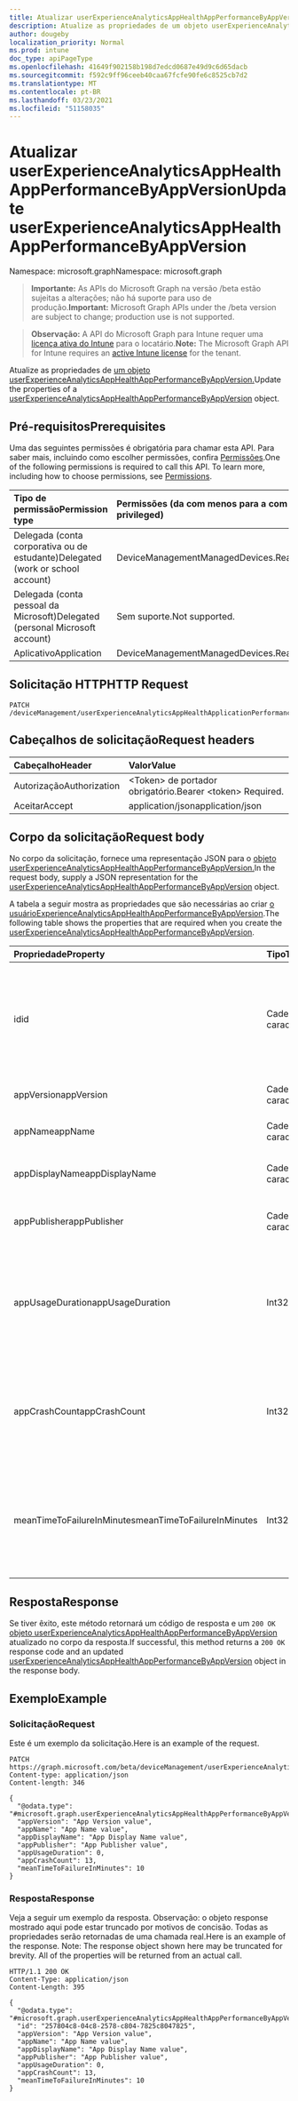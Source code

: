 ```yaml
---
title: Atualizar userExperienceAnalyticsAppHealthAppPerformanceByAppVersion
description: Atualize as propriedades de um objeto userExperienceAnalyticsAppHealthAppPerformanceByAppVersion.
author: dougeby
localization_priority: Normal
ms.prod: intune
doc_type: apiPageType
ms.openlocfilehash: 41649f902158b198d7edcd0687e49d9c6d65dacb
ms.sourcegitcommit: f592c9ff96ceeb40caa67fcfe90fe6c8525cb7d2
ms.translationtype: MT
ms.contentlocale: pt-BR
ms.lasthandoff: 03/23/2021
ms.locfileid: "51158035"
---
```

# <a name="update-userexperienceanalyticsapphealthappperformancebyappversion"></a><span data-ttu-id="11d29-103">Atualizar userExperienceAnalyticsAppHealthAppPerformanceByAppVersion</span><span class="sxs-lookup"><span data-stu-id="11d29-103">Update userExperienceAnalyticsAppHealthAppPerformanceByAppVersion</span></span>

<span data-ttu-id="11d29-104">Namespace: microsoft.graph</span><span class="sxs-lookup"><span data-stu-id="11d29-104">Namespace: microsoft.graph</span></span>

> <span data-ttu-id="11d29-105">**Importante:** As APIs do Microsoft Graph na versão /beta estão sujeitas a alterações; não há suporte para uso de produção.</span><span class="sxs-lookup"><span data-stu-id="11d29-105">**Important:** Microsoft Graph APIs under the /beta version are subject to change; production use is not supported.</span></span>

> <span data-ttu-id="11d29-106">**Observação:** A API do Microsoft Graph para Intune requer uma [licença ativa do Intune](https://go.microsoft.com/fwlink/?linkid=839381) para o locatário.</span><span class="sxs-lookup"><span data-stu-id="11d29-106">**Note:** The Microsoft Graph API for Intune requires an [active Intune license](https://go.microsoft.com/fwlink/?linkid=839381) for the tenant.</span></span>

<span data-ttu-id="11d29-107">Atualize as propriedades de [um objeto userExperienceAnalyticsAppHealthAppPerformanceByAppVersion.](../resources/intune-devices-userexperienceanalyticsapphealthappperformancebyappversion.md)</span><span class="sxs-lookup"><span data-stu-id="11d29-107">Update the properties of a [userExperienceAnalyticsAppHealthAppPerformanceByAppVersion](../resources/intune-devices-userexperienceanalyticsapphealthappperformancebyappversion.md) object.</span></span>

## <a name="prerequisites"></a><span data-ttu-id="11d29-108">Pré-requisitos</span><span class="sxs-lookup"><span data-stu-id="11d29-108">Prerequisites</span></span>
<span data-ttu-id="11d29-p101">Uma das seguintes permissões é obrigatória para chamar esta API. Para saber mais, incluindo como escolher permissões, confira [Permissões](/graph/permissions-reference).</span><span class="sxs-lookup"><span data-stu-id="11d29-p101">One of the following permissions is required to call this API. To learn more, including how to choose permissions, see [Permissions](/graph/permissions-reference).</span></span>

|<span data-ttu-id="11d29-111">Tipo de permissão</span><span class="sxs-lookup"><span data-stu-id="11d29-111">Permission type</span></span>|<span data-ttu-id="11d29-112">Permissões (da com menos para a com mais privilégios)</span><span class="sxs-lookup"><span data-stu-id="11d29-112">Permissions (from least to most privileged)</span></span>|
|:---|:---|
|<span data-ttu-id="11d29-113">Delegada (conta corporativa ou de estudante)</span><span class="sxs-lookup"><span data-stu-id="11d29-113">Delegated (work or school account)</span></span>|<span data-ttu-id="11d29-114">DeviceManagementManagedDevices.ReadWrite.All</span><span class="sxs-lookup"><span data-stu-id="11d29-114">DeviceManagementManagedDevices.ReadWrite.All</span></span>|
|<span data-ttu-id="11d29-115">Delegada (conta pessoal da Microsoft)</span><span class="sxs-lookup"><span data-stu-id="11d29-115">Delegated (personal Microsoft account)</span></span>|<span data-ttu-id="11d29-116">Sem suporte.</span><span class="sxs-lookup"><span data-stu-id="11d29-116">Not supported.</span></span>|
|<span data-ttu-id="11d29-117">Aplicativo</span><span class="sxs-lookup"><span data-stu-id="11d29-117">Application</span></span>|<span data-ttu-id="11d29-118">DeviceManagementManagedDevices.ReadWrite.All</span><span class="sxs-lookup"><span data-stu-id="11d29-118">DeviceManagementManagedDevices.ReadWrite.All</span></span>|

## <a name="http-request"></a><span data-ttu-id="11d29-119">Solicitação HTTP</span><span class="sxs-lookup"><span data-stu-id="11d29-119">HTTP Request</span></span>
<!-- {
  "blockType": "ignored"
}
-->
``` http
PATCH /deviceManagement/userExperienceAnalyticsAppHealthApplicationPerformanceByAppVersion/{userExperienceAnalyticsAppHealthAppPerformanceByAppVersionId}
```

## <a name="request-headers"></a><span data-ttu-id="11d29-120">Cabeçalhos de solicitação</span><span class="sxs-lookup"><span data-stu-id="11d29-120">Request headers</span></span>
|<span data-ttu-id="11d29-121">Cabeçalho</span><span class="sxs-lookup"><span data-stu-id="11d29-121">Header</span></span>|<span data-ttu-id="11d29-122">Valor</span><span class="sxs-lookup"><span data-stu-id="11d29-122">Value</span></span>|
|:---|:---|
|<span data-ttu-id="11d29-123">Autorização</span><span class="sxs-lookup"><span data-stu-id="11d29-123">Authorization</span></span>|<span data-ttu-id="11d29-124">&lt;Token&gt; de portador obrigatório.</span><span class="sxs-lookup"><span data-stu-id="11d29-124">Bearer &lt;token&gt; Required.</span></span>|
|<span data-ttu-id="11d29-125">Aceitar</span><span class="sxs-lookup"><span data-stu-id="11d29-125">Accept</span></span>|<span data-ttu-id="11d29-126">application/json</span><span class="sxs-lookup"><span data-stu-id="11d29-126">application/json</span></span>|

## <a name="request-body"></a><span data-ttu-id="11d29-127">Corpo da solicitação</span><span class="sxs-lookup"><span data-stu-id="11d29-127">Request body</span></span>
<span data-ttu-id="11d29-128">No corpo da solicitação, fornece uma representação JSON para o [objeto userExperienceAnalyticsAppHealthAppPerformanceByAppVersion.](../resources/intune-devices-userexperienceanalyticsapphealthappperformancebyappversion.md)</span><span class="sxs-lookup"><span data-stu-id="11d29-128">In the request body, supply a JSON representation for the [userExperienceAnalyticsAppHealthAppPerformanceByAppVersion](../resources/intune-devices-userexperienceanalyticsapphealthappperformancebyappversion.md) object.</span></span>

<span data-ttu-id="11d29-129">A tabela a seguir mostra as propriedades que são necessárias ao criar [o usuárioExperienceAnalyticsAppHealthAppPerformanceByAppVersion](../resources/intune-devices-userexperienceanalyticsapphealthappperformancebyappversion.md).</span><span class="sxs-lookup"><span data-stu-id="11d29-129">The following table shows the properties that are required when you create the [userExperienceAnalyticsAppHealthAppPerformanceByAppVersion](../resources/intune-devices-userexperienceanalyticsapphealthappperformancebyappversion.md).</span></span>

|<span data-ttu-id="11d29-130">Propriedade</span><span class="sxs-lookup"><span data-stu-id="11d29-130">Property</span></span>|<span data-ttu-id="11d29-131">Tipo</span><span class="sxs-lookup"><span data-stu-id="11d29-131">Type</span></span>|<span data-ttu-id="11d29-132">Descrição</span><span class="sxs-lookup"><span data-stu-id="11d29-132">Description</span></span>|
|:---|:---|:---|
|<span data-ttu-id="11d29-133">id</span><span class="sxs-lookup"><span data-stu-id="11d29-133">id</span></span>|<span data-ttu-id="11d29-134">Cadeia de caracteres</span><span class="sxs-lookup"><span data-stu-id="11d29-134">String</span></span>|<span data-ttu-id="11d29-135">O identificador exclusivo do objeto de desempenho do aplicativo de análise de experiência do usuário.</span><span class="sxs-lookup"><span data-stu-id="11d29-135">The unique identifier of the user experience analytics app performance object.</span></span>|
|<span data-ttu-id="11d29-136">appVersion</span><span class="sxs-lookup"><span data-stu-id="11d29-136">appVersion</span></span>|<span data-ttu-id="11d29-137">Cadeia de caracteres</span><span class="sxs-lookup"><span data-stu-id="11d29-137">String</span></span>|<span data-ttu-id="11d29-138">A versão do aplicativo.</span><span class="sxs-lookup"><span data-stu-id="11d29-138">The version of the application.</span></span>|
|<span data-ttu-id="11d29-139">appName</span><span class="sxs-lookup"><span data-stu-id="11d29-139">appName</span></span>|<span data-ttu-id="11d29-140">Cadeia de caracteres</span><span class="sxs-lookup"><span data-stu-id="11d29-140">String</span></span>|<span data-ttu-id="11d29-141">O nome do aplicativo.</span><span class="sxs-lookup"><span data-stu-id="11d29-141">The name of the application.</span></span>|
|<span data-ttu-id="11d29-142">appDisplayName</span><span class="sxs-lookup"><span data-stu-id="11d29-142">appDisplayName</span></span>|<span data-ttu-id="11d29-143">Cadeia de caracteres</span><span class="sxs-lookup"><span data-stu-id="11d29-143">String</span></span>|<span data-ttu-id="11d29-144">O nome amigável do aplicativo.</span><span class="sxs-lookup"><span data-stu-id="11d29-144">The friendly name of the application.</span></span>|
|<span data-ttu-id="11d29-145">appPublisher</span><span class="sxs-lookup"><span data-stu-id="11d29-145">appPublisher</span></span>|<span data-ttu-id="11d29-146">Cadeia de caracteres</span><span class="sxs-lookup"><span data-stu-id="11d29-146">String</span></span>|<span data-ttu-id="11d29-147">O editor do aplicativo.</span><span class="sxs-lookup"><span data-stu-id="11d29-147">The publisher of the application.</span></span>|
|<span data-ttu-id="11d29-148">appUsageDuration</span><span class="sxs-lookup"><span data-stu-id="11d29-148">appUsageDuration</span></span>|<span data-ttu-id="11d29-149">Int32</span><span class="sxs-lookup"><span data-stu-id="11d29-149">Int32</span></span>|<span data-ttu-id="11d29-150">O tempo total de uso do aplicativo em minutos.</span><span class="sxs-lookup"><span data-stu-id="11d29-150">The total usage time of the application in minutes.</span></span> <span data-ttu-id="11d29-151">Valores válidos -2147483648 a 2147483647</span><span class="sxs-lookup"><span data-stu-id="11d29-151">Valid values -2147483648 to 2147483647</span></span>|
|<span data-ttu-id="11d29-152">appCrashCount</span><span class="sxs-lookup"><span data-stu-id="11d29-152">appCrashCount</span></span>|<span data-ttu-id="11d29-153">Int32</span><span class="sxs-lookup"><span data-stu-id="11d29-153">Int32</span></span>|<span data-ttu-id="11d29-154">O número de falhas para o aplicativo.</span><span class="sxs-lookup"><span data-stu-id="11d29-154">The number of crashes for the app.</span></span> <span data-ttu-id="11d29-155">Valores válidos -2147483648 a 2147483647</span><span class="sxs-lookup"><span data-stu-id="11d29-155">Valid values -2147483648 to 2147483647</span></span>|
|<span data-ttu-id="11d29-156">meanTimeToFailureInMinutes</span><span class="sxs-lookup"><span data-stu-id="11d29-156">meanTimeToFailureInMinutes</span></span>|<span data-ttu-id="11d29-157">Int32</span><span class="sxs-lookup"><span data-stu-id="11d29-157">Int32</span></span>|<span data-ttu-id="11d29-158">O tempo de falha média do aplicativo em minutos.</span><span class="sxs-lookup"><span data-stu-id="11d29-158">The mean time to failure for the app in minutes.</span></span> <span data-ttu-id="11d29-159">Valores válidos -2147483648 a 2147483647</span><span class="sxs-lookup"><span data-stu-id="11d29-159">Valid values -2147483648 to 2147483647</span></span>|



## <a name="response"></a><span data-ttu-id="11d29-160">Resposta</span><span class="sxs-lookup"><span data-stu-id="11d29-160">Response</span></span>
<span data-ttu-id="11d29-161">Se tiver êxito, este método retornará um código de resposta e um `200 OK` [objeto userExperienceAnalyticsAppHealthAppPerformanceByAppVersion](../resources/intune-devices-userexperienceanalyticsapphealthappperformancebyappversion.md) atualizado no corpo da resposta.</span><span class="sxs-lookup"><span data-stu-id="11d29-161">If successful, this method returns a `200 OK` response code and an updated [userExperienceAnalyticsAppHealthAppPerformanceByAppVersion](../resources/intune-devices-userexperienceanalyticsapphealthappperformancebyappversion.md) object in the response body.</span></span>

## <a name="example"></a><span data-ttu-id="11d29-162">Exemplo</span><span class="sxs-lookup"><span data-stu-id="11d29-162">Example</span></span>

### <a name="request"></a><span data-ttu-id="11d29-163">Solicitação</span><span class="sxs-lookup"><span data-stu-id="11d29-163">Request</span></span>
<span data-ttu-id="11d29-164">Este é um exemplo da solicitação.</span><span class="sxs-lookup"><span data-stu-id="11d29-164">Here is an example of the request.</span></span>
``` http
PATCH https://graph.microsoft.com/beta/deviceManagement/userExperienceAnalyticsAppHealthApplicationPerformanceByAppVersion/{userExperienceAnalyticsAppHealthAppPerformanceByAppVersionId}
Content-type: application/json
Content-length: 346

{
  "@odata.type": "#microsoft.graph.userExperienceAnalyticsAppHealthAppPerformanceByAppVersion",
  "appVersion": "App Version value",
  "appName": "App Name value",
  "appDisplayName": "App Display Name value",
  "appPublisher": "App Publisher value",
  "appUsageDuration": 0,
  "appCrashCount": 13,
  "meanTimeToFailureInMinutes": 10
}
```

### <a name="response"></a><span data-ttu-id="11d29-165">Resposta</span><span class="sxs-lookup"><span data-stu-id="11d29-165">Response</span></span>
<span data-ttu-id="11d29-p105">Veja a seguir um exemplo da resposta. Observação: o objeto response mostrado aqui pode estar truncado por motivos de concisão. Todas as propriedades serão retornadas de uma chamada real.</span><span class="sxs-lookup"><span data-stu-id="11d29-p105">Here is an example of the response. Note: The response object shown here may be truncated for brevity. All of the properties will be returned from an actual call.</span></span>
``` http
HTTP/1.1 200 OK
Content-Type: application/json
Content-Length: 395

{
  "@odata.type": "#microsoft.graph.userExperienceAnalyticsAppHealthAppPerformanceByAppVersion",
  "id": "257804c8-04c8-2578-c804-7825c8047825",
  "appVersion": "App Version value",
  "appName": "App Name value",
  "appDisplayName": "App Display Name value",
  "appPublisher": "App Publisher value",
  "appUsageDuration": 0,
  "appCrashCount": 13,
  "meanTimeToFailureInMinutes": 10
}
```




